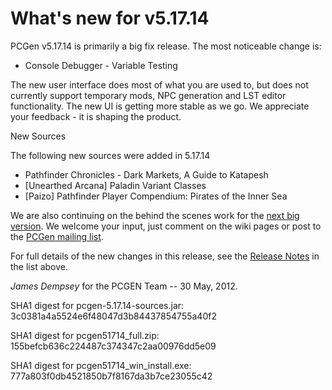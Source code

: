 What's new for v5.17.14
=======================

PCGen v5.17.14 is primarily a big fix release. The most noticeable change is:

* Console Debugger - Variable Testing

The new user interface does most of what you are used to, but does not currently 
support temporary mods, NPC generation and LST editor functionality. The new UI 
is getting more stable as we go. We appreciate your feedback - it is shaping the 
product.

New Sources

The following new sources were added in 5.17.14

* Pathfinder Chronicles - Dark Markets, A Guide to Katapesh
* [Unearthed Arcana] Paladin Variant Classes
* [Paizo] Pathfinder Player Compendium: Pirates of the Inner Sea

We are also continuing on the behind the scenes work for the
[next big version](http://wiki.pcgen.org/index.php?title=Release_6.0.x). We 
welcome your input, just comment on the wiki pages or post to the
[PCGen mailing list](http://games.groups.yahoo.com/group/pcgen/).

For full details of the new changes in this release, see the
[Release Notes](https://sourceforge.net/projects/pcgen/files/PCGen%20Unstable/5.17.14%20Alpha/pcgen-release-notes-51714.html/download) in the list above.

*James Dempsey* for the PCGEN Team -- 30 May, 2012.



SHA1 digest for pcgen-5.17.14-sources.jar:
3c0381a4a5524e6f48047d3b84437854755a40f2 

SHA1 digest for pcgen51714_full.zip:
155befcb636c224487c374347c2aa00976dd5e09 

SHA1 digest for pcgen51714_win_install.exe:
777a803f0db4521850b7f8167da3b7ce23055c42 
